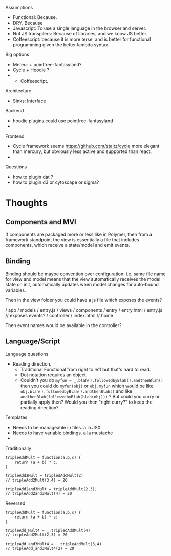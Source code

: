
Assumptions
 - Functional: Because.
 - DRY. Because
 - Javascript: To use a single language in the browser and server.
 - Not JS transpilers: Because of libraries, and we know JS better.
 - Coffeescript: because it is more terse, and is better for functional programming given the better lambda syntax.

Big options
 * Meteor + pointfree-fantasyland?
 * Cycle + Hoodie ?
 * + Coffeescript.

Architecture

 * Sinks: Interface

Backend
 * hoodie plugins could use pointfree-fantasyland
 * 

Frontend
 * Cycle framework seems https://github.com/staltz/cycle more elegant than mercury, but obviously less active and supported than react. 
 * 

Questions
 * how to plugin dat ?
 * how to plugin d3 or cytoscape or sigma?

# Thoughts

## Components and MVI

If components are packaged more or less like in Polymer, then from a framework standpoint the view is essentially a file that includes components, which receive a state/model and emit events.

## Binding 

Binding should be maybe convention over configuration. i.e. same file name for view and model means that the view automatically receives the model state on init, automatically updates when model changes for auto-bound variables.

Then in the view folder you could have a js file which exposes the events?

/ app 
  / models
    / entry.js
  / views
    / components
      / entry
        / entry.html
        / entry.js // exposes events?
    / controller
    / index.html  // home

Then event names would be available in the controller?



## Language/Script

Language questions
 - Reading direction.
   - Traditional Functional from right to left but that's hard to read.
   - Dot notation requires an object. 
   - Couldn't you do ```myfun = _.blah().followedbyBlah().andthenBlah() ``` then you could do ```myfun(obj)``` or ```obj.myfun``` which would be like ```obj.blah().followedbyBlah().andthenBlah()``` and like ```andthenBlah(followedbyBlah(blah(obj)))``` ? But could you curry or partially apply then? Would you then "right curry?" to keep the reading direction? 

Templates
 - Needs to be manageable in files. a la JSX
 - Needs to have variable bindings. a la mustache
 - 

Traditionally
```
tripleAddMult = function(a,b,c) {
    return (a + b) * c;
}

tripleAdd2Mult = tripledAddMult(2)
// tripleAdd2Mult(3,4) = 20

tripleAdd2and3Mult = tripleAddMult(2,3);
// tripleAdd2and3Mult(4) = 20

```

Reversed
```
tripleAddMult = function(a,b,c) {
    return (a + b) * c;
}

tripleAdd_Mult4 = _.tripledAddMult(4)
// tripleAdd2Mult(2,3) = 20

tripleAdd_and3Mult4 = _.tripleAddMult(3,4)
// tripleAdd_and3Mult4(2) = 20
```
